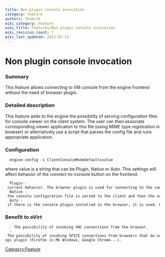 ```yaml
---
title: Non plugin console invocation
category: feature
authors: fkobzik
wiki_category: Feature
wiki_title: Features/Non plugin console invocation
wiki_revision_count: 7
wiki_last_updated: 2013-07-12
---
```


# Non plugin console invocation

### Summary

This feature allows connecting to VM console from the engine frontend without the need of browser plugin.

### Detailed description

This feature adds to the engine the possibility of serving configuration files for console viewer on the client system. The user can then associate corresponding viewer application to this file (using MIME type registration in browser) or alternatively use a script that parses the config file and runs appropriate application.

### Configuration

      engine-config -s ClientConsoleModeDefault=value

where value is a string that can be Plugin, Native or Auto. This settings will affect behavior of the connect-to-console button on the frontend.

      Plugin - current behavior. The browser plugin is used for connecting to the console.
      Native - the console configuration file is served to the client and then the native console client is used.
      Auto - if there is the console plugin installed in the browser, it is used. Otherwise native client is used.

### Benefit to oVirt

      - The possibility of invoking VNC connections from the browser.
      - The possibility of invoking SPICE connections from browsers that do not support spice-xpi plugin (Firefox in MS Windows, Google Chrome...).

<Category:Feature>
